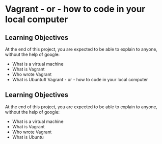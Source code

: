 # Vagrant - or - how to code in your local computer
## Learning Objectives
At the end of this project, you are expected to be able to explain to anyone, without the help of google:
* What is a virtual machine
* What is Vagrant
* Who wrote Vagrant
* What is Ubuntu# Vagrant - or - how to code in your local computer
## Learning Objectives
At the end of this project, you are expected to be able to explain to anyone, without the help of google:
* What is a virtual machine
* What is Vagrant
* Who wrote Vagrant
* What is Ubuntu
